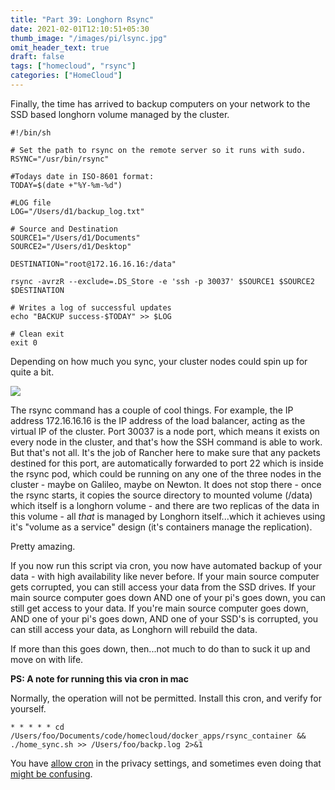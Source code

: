 ```yaml
---
title: "Part 39: Longhorn Rsync"
date: 2021-02-01T12:10:51+05:30
thumb_image: "/images/pi/lsync.jpg"
omit_header_text: true
draft: false
tags: ["homecloud", "rsync"]
categories: ["HomeCloud"]
---
```


Finally, the time has arrived to backup computers on your network to the SSD based longhorn volume managed by the cluster. 

```
#!/bin/sh

# Set the path to rsync on the remote server so it runs with sudo.
RSYNC="/usr/bin/rsync"

#Todays date in ISO-8601 format:
TODAY=$(date +"%Y-%m-%d")

#LOG file
LOG="/Users/d1/backup_log.txt"
 
# Source and Destination
SOURCE1="/Users/d1/Documents"
SOURCE2="/Users/d1/Desktop"

DESTINATION="root@172.16.16.16:/data"

rsync -avrzR --exclude=.DS_Store -e 'ssh -p 30037' $SOURCE1 $SOURCE2 $DESTINATION

# Writes a log of successful updates
echo "BACKUP success-$TODAY" >> $LOG

# Clean exit
exit 0

```

Depending on how much you sync, your cluster nodes could spin up for quite a bit. 

![](/images/pi/longhorn_rsync.jpg)

The rsync command has a couple of cool things. For example, the IP address 172.16.16.16 is the IP address of the load balancer, acting as the virtual IP of the cluster. Port 30037 is a node port, which means it exists on every node in the cluster, and that's how the SSH command is able to work. But that's not all. It's the job of Rancher here to make sure that any packets destined for this port, are automatically forwarded to port 22 which is inside the rsync pod, which could be running on any one of the three nodes in the cluster - maybe on Galileo, maybe on Newton. It does not stop there - once the rsync starts, it copies the source directory to mounted volume (/data) which itself is a longhorn volume - and there are two replicas of the data in this volume - all _that_ is managed by Longhorn itself...which it achieves using it's "volume as a service" design (it's containers manage the replication).

Pretty amazing. 

If you now run this script via cron, you now have automated backup of your data - with high availability like never before. If your main source computer gets corrupted, you can still access your data from the SSD drives. If your main source computer goes down AND one of your pi's goes down, you can still get access to your data. If you're main source computer goes down, AND one of your pi's goes down, AND one of your SSD's is corrupted, you can still access your data, as Longhorn will rebuild the data.

If more than this goes down, then...not much to do than to suck it up and move on with life. 

**PS: A note for running this via cron in mac**

Normally, the operation will not be permitted. Install this cron, and verify for yourself.

```
* * * * * cd /Users/foo/Documents/code/homecloud/docker_apps/rsync_container && ./home_sync.sh >> /Users/foo/backp.log 2>&1
```

You have [allow cron](https://apple.stackexchange.com/questions/378553/crontab-operation-not-permitted) in the privacy settings, and sometimes even doing that [might be confusing](https://blog.bejarano.io/fixing-cron-jobs-in-mojave/). 
